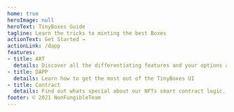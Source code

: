 ```yaml
---
home: true
heroImage: null
heroText: TinyBoxes Guide
tagline: Learn the tricks to minting the best Boxes
actionText: Get Started →
actionLink: /dapp
features:
- title: ART
  details: Discover all the differentiating features and your options as a box artist.
- title: DAPP
  details: Learn how to get the most out of the TinyBoxes UI
- title: Contract
  details: Find out whats special about our NFTs smart contract logic.
footer: © 2021 NonFungibleTeam
---
```

